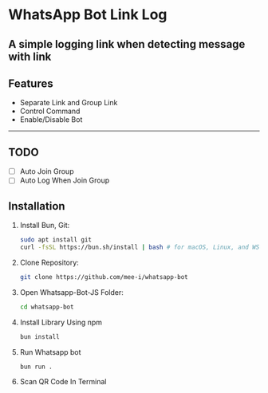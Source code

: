 # WhatsApp Bot Link Log
A simple logging link when detecting message with link
---

## Features

- Separate Link and Group Link
- Control Command
- Enable/Disable Bot
---

## TODO
- [ ] Auto Join Group
- [ ] Auto Log When Join Group 

## Installation

1. Install Bun, Git:

   ```bash
   sudo apt install git
   curl -fsSL https://bun.sh/install | bash # for macOS, Linux, and WSL
   ```
2. Clone Repository:
   ```bash
   git clone https://github.com/mee-i/whatsapp-bot
   ```
3. Open Whatsapp-Bot-JS Folder:
   ```bash
   cd whatsapp-bot
   ```
4. Install Library Using npm
   ```bash
   bun install
   ```
5. Run Whatsapp bot
   ```bash
   bun run .
   ```
6. Scan QR Code In Terminal
